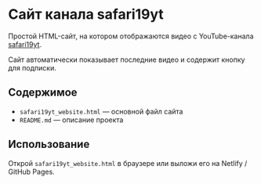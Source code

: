 
# Сайт канала safari19yt

Простой HTML-сайт, на котором отображаются видео с YouTube-канала [safari19yt](https://youtube.com/@safari19yt).

Сайт автоматически показывает последние видео и содержит кнопку для подписки.

## Содержимое

- `safari19yt_website.html` — основной файл сайта
- `README.md` — описание проекта

## Использование

Открой `safari19yt_website.html` в браузере или выложи его на Netlify / GitHub Pages.
